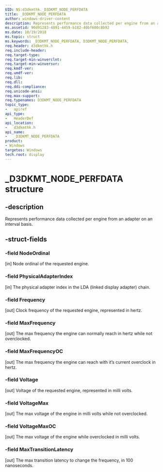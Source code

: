 ```yaml
---
UID: NS:d3dkmthk._D3DKMT_NODE_PERFDATA
title: _D3DKMT_NODE_PERFDATA
author: windows-driver-content
description: Represents performance data collected per engine from an adapter on an interval basis.
ms.assetid: 90d91283-4891-4459-b182-40bf600c8b92
ms.date: 10/19/2018
ms.topic: struct
ms.keywords: _D3DKMT_NODE_PERFDATA, D3DKMT_NODE_PERFDATA,
req.header: d3dkmthk.h
req.include-header:
req.target-type:
req.target-min-winverclnt:
req.target-min-winversvr:
req.kmdf-ver:
req.umdf-ver:
req.lib:
req.dll:
req.ddi-compliance:
req.unicode-ansi:
req.max-support:
req.typenames: D3DKMT_NODE_PERFDATA
topic_type:
-	apiref
api_type:
-	HeaderDef
api_location:
-	d3dkmthk.h
api_name:
-	_D3DKMT_NODE_PERFDATA
product: 
- Windows
targetos: Windows
tech.root: display
---
```


# _D3DKMT_NODE_PERFDATA structure

## -description

Represents performance data collected per engine from an adapter on an interval basis.

## -struct-fields

### -field NodeOrdinal

[in] Node ordinal of the requested engine.

### -field PhysicalAdapterIndex

[in] The physical adapter index in the LDA (linked display adapter) chain.

### -field Frequency

[out] Clock frequency of the requested engine, represented in hertz.

### -field MaxFrequency

[out] The max frequency the engine can normally reach in hertz while not overclocked.

### -field MaxFrequencyOC

[out] The max frequency the engine can reach with it’s current overclock in hertz.

### -field Voltage

[out] Voltage of the requested engine, represented in milli volts.

### -field VoltageMax

[out] The max voltage of the engine in milli volts while not overclocked.

### -field VoltageMaxOC

[out] The max voltage of the engine while overclocked in milli volts.

### -field MaxTransitionLatency

[out] The max transition latency to change the frequency, in 100 nanoseconds.
